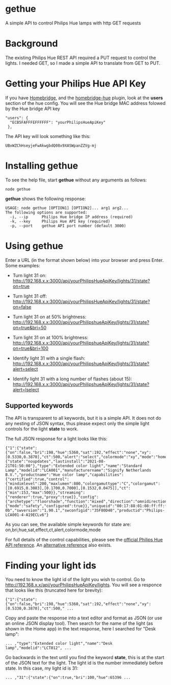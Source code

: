 # gethue
A simple API to control Philips Hue lamps with http GET requests

# Background
The existing Philips Hue REST API required a PUT request to control the lights. 
I needed GET, so I made a simple API to translate from GET to PUT.

# Getting your Philips Hue API Key
If you have [Homebridge](https://homebridge.io/), and the [homebridge-hue](https://github.com/ebaauw/homebridge-hue) plugin, look at the **users** section of the hue config. You will see the Hue bridge MAC address folowed by the Hue bridge API key
```
"users": {
  "ECB5FAFFFEFFFFFF": "yourPhilipsHueApiKey"
 },
```
The API key will look something like this:
```
UBxWZChHseyjeFwAkwgbdQ08x9XASWpanZZVg-mj
```

            
# Installing gethue
To see the help file, start **gethue** without any arguments as follows:
```
node gethue
```
**gethue** shows the following response:
```
USAGE: node gethue [OPTION1] [OPTION2]... arg1 arg2...
The following options are supported:
  -i, --ip      Philips Hue bridge IP address (required)
  -k, --key     Philips Hue API key (required)
  -p, --port    gethue API port number (default 3000)
```  


# Using gethue
Enter a URL (in the format shown below) into your browser and press Enter. Some examples:

* Turn light 31 on: http://192.168.x.x:3000/api/yourPhilipsHueApiKey/lights/31/state?on=true
* Turn light 31 off: http://192.168.x.x:3000/api/yourPhilipsHueApiKey/lights/31/state?on=false

* Turn light 31 on at 50% brightness: http://192.168.x.x:3000/api/yourPhilipshueApiKey/lights/31/state?on=true&bri=50
* Turn light 31 on at 100% brightness: http://192.168.x.x:3000/api/yourPhilipshueApiKey/lights/31/state?on=true&bri=100
* Identify light 31 with a single flash: http://192.168.x.x:3000/api/yourPhilipshueApiKey/lights/31/state?alert=select
* Identify light 31 with a long number of flashes (about 15): http://192.168.x.x:3000/api/yourPhilipshueApiKey/lights/31/state?alert=lselect

## Supported keywords
The API is transparent to all keywords, but it is a simple API. It does not do any nesting of JSON syntax, thus please expect only the simple light controls for the light **state** to work.

The full JSON response for a light looks like this:
```
{"1":{"state":{"on":false,"bri":198,"hue":5360,"sat":192,"effect":"none","xy":[0.5330,0.3870],"ct":500,"alert":"select","colormode":"xy","mode":"homeautomation","reachable":true},"swupdate":{"state":"noupdates","lastinstall":"2021-08-21T01:50:00"},"type":"Extended color light","name":"Standard Lamp","modelid":"LCA001","manufacturername":"Signify Netherlands B.V.","productname":"Hue color lamp","capabilities":{"certified":true,"control":{"mindimlevel":200,"maxlumen":800,"colorgamuttype":"C","colorgamut":[[0.6915,0.3083],[0.1700,0.7000],[0.1532,0.0475]],"ct":{"min":153,"max":500}},"streaming":{"renderer":true,"proxy":true}},"config":{"archetype":"floorshade","function":"mixed","direction":"omnidirectional","startup":{"mode":"safety","configured":true}},"uniqueid":"00:17:88:01:08:ff:ff:ff-0b","swversion":"1.90.1","swconfigid":"35F80D40","productid":"Philips-LCA001-4-A19ECLv6"}
```
As you can see, the available simple keywords for state are:
on,bri,hue,sat,effect,ct,alert,colormode,mode

For full details of the control capabilities, please see the [official Philips Hue API reference](https://developers.meethue.com/develop/hue-api/).
An [alternative reference](http://www.burgestrand.se/hue-api/) also exists.

# Finding your light ids
You need to know the light id of the light you wish to control.
Go to http://192.168.x.x/api/yourPhilipsHueApiKey/lights. You will see a responce that looks like this (truncated here for brevity):
```
{"1":{"state":{"on":false,"bri":198,"hue":5360,"sat":192,"effect":"none","xy":[0.5330,0.3870],"ct":500," ...
```
Copy and paste the response into a text editor and format as JSON (or use an online JSON display tool). Then search for the name of the light (as shown in the Home app) in the text response, here I searched for "Desk lamp":
```
... ,"type":"Extended color light","name":"Desk lamp","modelid":"LCT012", ...
```
Go backwards in the text until you find the keyword **state**, this is at the start of the JSON text for the light. The light id is the number immediately before state. In this case, my light id is 31:
```
... ,"31":{"state":{"on":true,"bri":100,"hue":65396 ...
```
